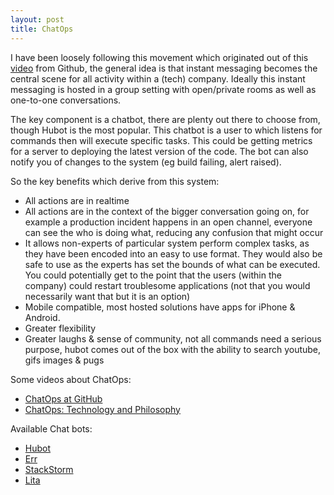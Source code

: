 ```yaml
---
layout: post
title: ChatOps
---
```



I have been loosely following this movement which originated out of this [video](https://www.youtube.com/watch?v=NST3u-GjjFw) from Github, the general idea is that instant messaging becomes the central scene for all activity within a (tech) company. Ideally this instant messaging is hosted in a group setting with open/private rooms as well as one-to-one conversations.

The key component is a chatbot, there are plenty out there to choose from, though Hubot is the most popular. This chatbot is a user to which listens for commands then will execute specific tasks. This could be getting metrics for a server to deploying the latest version of the code. The bot can also notify you of changes to the system (eg build failing, alert raised).


So the key benefits which derive from this system:  

* All actions are in realtime
* All actions are in the context of the bigger conversation going on, for example a production incident happens in an open channel, everyone can see the who is doing what, reducing any confusion that might occur
* It allows non-experts of particular system perform complex tasks, as they have been encoded into an easy to use format. They would also be safe to use as the experts has set the bounds of what can be executed. You could potentially get to the point that the users (within the company) could restart troublesome applications (not that you would necessarily want that but it is an option)
* Mobile compatible, most hosted solutions have apps for iPhone & Android.
* Greater flexibility  
* Greater laughs & sense of community, not all commands need a serious purpose, hubot comes out of the box with the ability to search youtube, gifs images & pugs

Some videos about ChatOps:

* [ChatOps at GitHub](https://www.youtube.com/watch?v=NST3u-GjjFw)
* [ChatOps: Technology and Philosophy](https://www.youtube.com/watch?v=IhzxnY7FIvg)

Available Chat bots:

* [Hubot](https://hubot.github.com/)
* [Err](https://github.com/gbin/err)
* [StackStorm](https://github.com/StackStorm/st2)
* [Lita](https://www.lita.io/)
